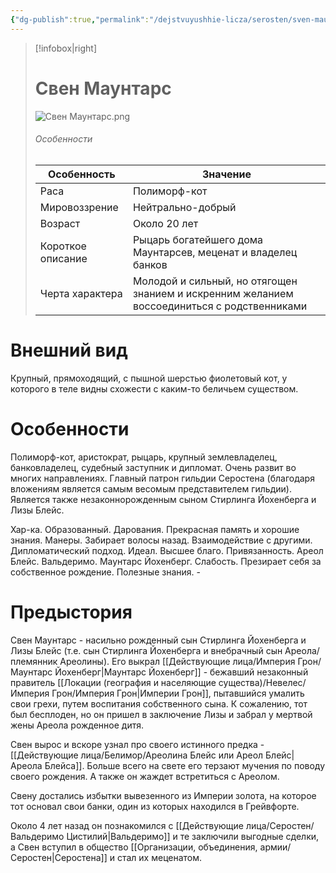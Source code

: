 ```yaml
---
{"dg-publish":true,"permalink":"/dejstvuyushhie-licza/serosten/sven-mauntars/","dgPassFrontmatter":true}
---
```


> [!infobox|right]
> # Свен Маунтарс
> ![Свен Маунтарс.png](/img/user/%D0%98%D0%B7%D0%BE%D0%B1%D1%80%D0%B0%D0%B6%D0%B5%D0%BD%D0%B8%D1%8F/%D0%A1%D0%B2%D0%B5%D0%BD%20%D0%9C%D0%B0%D1%83%D0%BD%D1%82%D0%B0%D1%80%D1%81.png)
> ###### Особенности
> | Особенность | Значение |
> | ---- | ---- |
> | Раса | Полиморф-кот|
> | Мировоззрение | Нейтрально-добрый |
> | Возраст | Около 20 лет |
> | Короткое описание |Рыцарь богатейшего дома Маунтарсев, меценат и владелец банков|
> | Черта характера | Молодой и сильный, но отягощен знанием и искренним желанием воссоединиться с родственниками|

# Внешний вид

Крупный, прямоходящий, с пышной шерстью фиолетовый кот, у которого в теле видны схожести с каким-то беличьем существом.

# Особенности

Полиморф-кот, аристократ, рыцарь, крупный землевладелец, банковладелец, судебный заступник и дипломат. Очень развит во многих направлениях. Главный патрон гильдии Серостена (благодаря вложениям является самым весомым представителем гильдии). Является также незаконнорожденным сыном Стирлинга Йохенберга и Лизы Блейс.

Хар-ка. Образованный.
Дарования. Прекрасная память и хорошие знания.
Манеры. Забирает волосы назад.
Взаимодействие с другими. Дипломатический подход.
Идеал. Высшее благо.
Привязанность. Ареол Блейс. Вальдеримо. Маунтарс Йохенберг.
Слабость. Презирает себя за собственное рождение.
Полезные знания. -

# Предыстория

Свен Маунтарс - насильно рожденный сын Стирлинга Йохенберга и Лизы Блейс (т.е. сын Стирлинга Йохенберга и внебрачный сын Ареола/племянник Ареолины). Его выкрал [[Действующие лица/Империя Грон/Маунтарс Йохенберг\|Маунтарс Йохенберг]] - бежавший незаконный правитель [[Локации (география и населяющие существа)/Невелес/Империя Грон/Империя Грон\|Империи Грон]], пытавшийся умалить свои грехи, путем воспитания собственного сына. К сожалению, тот был бесплоден, но он пришел в заключение Лизы и забрал у мертвой жены Ареола рожденное дитя.

Свен вырос и вскоре узнал про своего истинного предка - [[Действующие лица/Белимор/Ареолина Блейс или Ареол Блейс\|Ареола Блейса]]. Больше всего на свете его терзают мучения по поводу своего рождения. А также он жаждет встретиться с Ареолом.

Свену достались избытки вывезенного из Империи золота, на которое тот основал свои банки, один из которых находился в Грейвфорте.

Около 4 лет назад он познакомился с [[Действующие лица/Серостен/Вальдеримо Цистилий\|Вальдеримо]] и те заключили выгодные сделки, а Свен вступил в общество [[Организации, объединения, армии/Серостен\|Серостена]] и стал их меценатом.